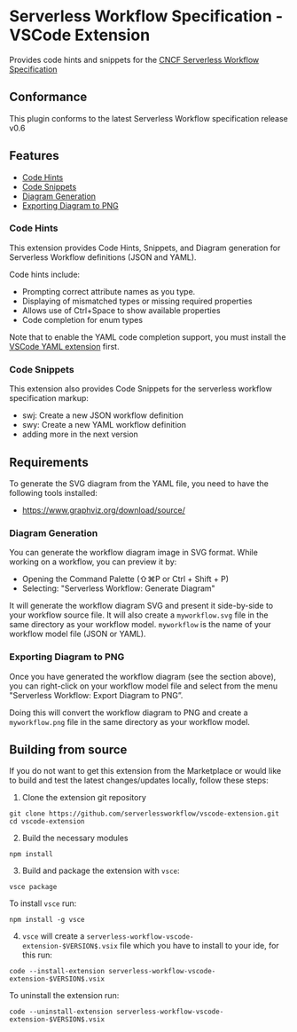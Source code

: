 # Serverless Workflow Specification - VSCode Extension

Provides code hints and snippets for the [CNCF Serverless Workflow Specification](https://github.com/serverlessworkflow/specification)

## Conformance

This plugin conforms to the latest Serverless Workflow specification 
release v0.6

## Features

- [Code Hints](#Code-Hints)
- [Code Snippets](#Code-Snippets)
- [Diagram Generation](#Diagram-Generation)
- [Exporting Diagram to PNG](#Exporting-Diagram-to-PNG)

### Code Hints

This extension provides Code Hints, Snippets, and Diagram generation for Serverless Workflow definitions
(JSON and YAML).

Code hints include:

- Prompting correct attribute names as you type.
- Displaying of mismatched types or missing required properties
- Allows use of Ctrl+Space to show available properties
- Code completion for enum types

Note that to enable the YAML code completion support, you must
install the [VSCode YAML extension](https://marketplace.visualstudio.com/items?itemName=redhat.vscode-yaml) first.

### Code Snippets

This extension also provides Code Snippets for the serverless workflow specification markup:

- swj: Create a new JSON workflow definition
- swy: Create a new YAML workflow definition
- adding more in the next version

## Requirements

To generate the SVG diagram from the YAML file, you need to have the following tools installed:
- https://www.graphviz.org/download/source/

### Diagram Generation

You can generate the workflow diagram image in SVG format. While working on a workflow, you can preview it by:

- Opening the Command Palette (⇧⌘P or Ctrl + Shift + P)
- Selecting: "Serverless Workflow: Generate Diagram"

It will generate the workflow diagram SVG and present it side-by-side to your workflow source file. It will also create a `myworkflow.svg` file in the same directory as your workflow model. `myworkflow` is the name of your workflow model file (JSON or YAML).

### Exporting Diagram to PNG

Once you have generated the workflow diagram (see the section above), you can right-click on your workflow model file and select from the menu "Serverless Workflow: Export Diagram to PNG”.

Doing this will convert the workflow diagram to PNG and create a `myworkflow.png` file in the same directory as your workflow model.

## Building from source

If you do not want to get this extension from the Marketplace or would like to build and test the latest changes/updates locally, follow these steps:

1. Clone the extension git repository

``` text
git clone https://github.com/serverlessworkflow/vscode-extension.git
cd vscode-extension
```

2. Build the necessary modules

``` text
npm install
```

3. Build and package the extension with `vsce`:

```shell
vsce package
```

To install `vsce` run:

```shell
npm install -g vsce
```

4. `vsce` will create a `serverless-workflow-vscode-extension-$VERSION$.vsix` file which you have to install to your ide, for this run:

```shell
code --install-extension serverless-workflow-vscode-extension-$VERSION$.vsix
```

To uninstall the extension run:

```shell
code --uninstall-extension serverless-workflow-vscode-extension-$VERSION$.vsix
```
